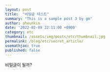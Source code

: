 ```yaml
---
layout: post
title:  "비밀글 테스트"
summary: "This is a sample post 3 by gm"
author: aheunkim
date: '2022-02-09 22:11:00 +0900'
category: etc
thumbnail: /assets/img/posts/etc/thumbnail.jpg
permalink: /blog/etc/secret_article/
usemathjax: true
published: false
---
```


비밀글이 될까?